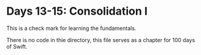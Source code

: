 # Days 13-15: Consolidation I

This is a check mark for learning the fundamentals. 

There is no code in thie directory, this file serves as a chapter for 100 days of Swift. 
